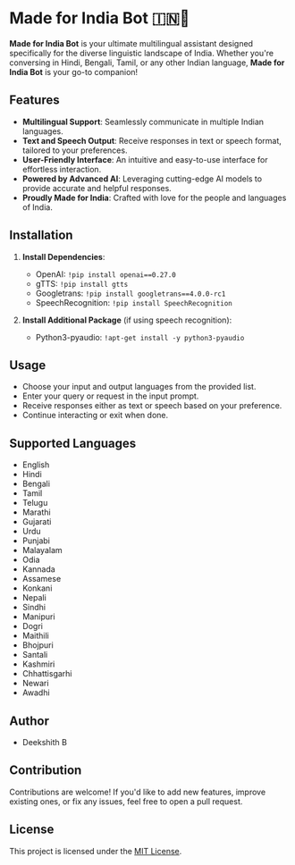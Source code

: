 # Made for India Bot 🇮🇳🤖

**Made for India Bot** is your ultimate multilingual assistant designed specifically for the diverse linguistic landscape of India. Whether you're conversing in Hindi, Bengali, Tamil, or any other Indian language, **Made for India Bot** is your go-to companion!

## Features
- **Multilingual Support**: Seamlessly communicate in multiple Indian languages.
- **Text and Speech Output**: Receive responses in text or speech format, tailored to your preferences.
- **User-Friendly Interface**: An intuitive and easy-to-use interface for effortless interaction.
- **Powered by Advanced AI**: Leveraging cutting-edge AI models to provide accurate and helpful responses.
- **Proudly Made for India**: Crafted with love for the people and languages of India.

## Installation
1. **Install Dependencies**:
    - OpenAI: `!pip install openai==0.27.0`
    - gTTS: `!pip install gtts`
    - Googletrans: `!pip install googletrans==4.0.0-rc1`
    - SpeechRecognition: `!pip install SpeechRecognition`
    
2. **Install Additional Package** (if using speech recognition):
    - Python3-pyaudio: `!apt-get install -y python3-pyaudio`



## Usage
- Choose your input and output languages from the provided list.
- Enter your query or request in the input prompt.
- Receive responses either as text or speech based on your preference.
- Continue interacting or exit when done.

## Supported Languages
- English
- Hindi
- Bengali
- Tamil
- Telugu
- Marathi
- Gujarati
- Urdu
- Punjabi
- Malayalam
- Odia
- Kannada
- Assamese
- Konkani
- Nepali
- Sindhi
- Manipuri
- Dogri
- Maithili
- Bhojpuri
- Santali
- Kashmiri
- Chhattisgarhi
- Newari
- Awadhi

## Author
- Deekshith B

## Contribution
Contributions are welcome! If you'd like to add new features, improve existing ones, or fix any issues, feel free to open a pull request.

## License
This project is licensed under the [MIT License](LICENSE).
